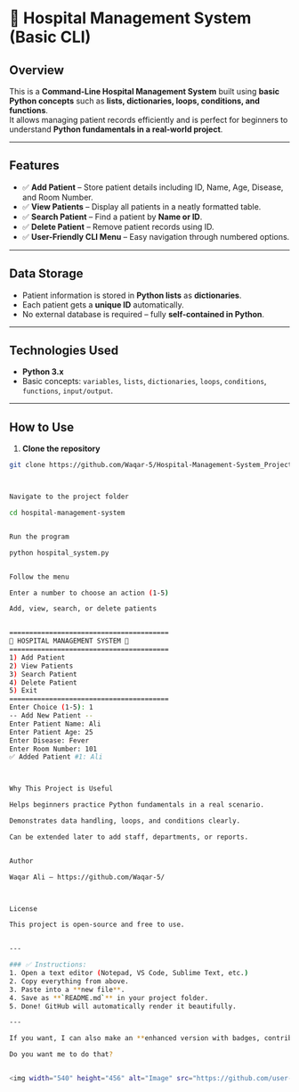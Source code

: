 # 🏥 Hospital Management System (Basic CLI)

## Overview
This is a **Command-Line Hospital Management System** built using **basic Python concepts** such as **lists, dictionaries, loops, conditions, and functions**.  
It allows managing patient records efficiently and is perfect for beginners to understand **Python fundamentals in a real-world project**.

---

## Features
- ✅ **Add Patient** – Store patient details including ID, Name, Age, Disease, and Room Number.
- ✅ **View Patients** – Display all patients in a neatly formatted table.
- ✅ **Search Patient** – Find a patient by **Name or ID**.
- ✅ **Delete Patient** – Remove patient records using ID.
- ✅ **User-Friendly CLI Menu** – Easy navigation through numbered options.

---

## Data Storage
- Patient information is stored in **Python lists** as **dictionaries**.
- Each patient gets a **unique ID** automatically.
- No external database is required – fully **self-contained in Python**.

---

## Technologies Used
- **Python 3.x**
- Basic concepts: `variables`, `lists`, `dictionaries`, `loops`, `conditions`, `functions`, `input/output`.

---

## How to Use

1. **Clone the repository**  
```bash
git clone https://github.com/Waqar-5/Hospital-Management-System_Project_using_Python.git



Navigate to the project folder

cd hospital-management-system


Run the program

python hospital_system.py


Follow the menu

Enter a number to choose an action (1-5)

Add, view, search, or delete patients


========================================
🏥 HOSPITAL MANAGEMENT SYSTEM 🏥
========================================
1) Add Patient
2) View Patients
3) Search Patient
4) Delete Patient
5) Exit
========================================
Enter Choice (1-5): 1
-- Add New Patient --
Enter Patient Name: Ali
Enter Patient Age: 25
Enter Disease: Fever
Enter Room Number: 101
✅ Added Patient #1: Ali



Why This Project is Useful

Helps beginners practice Python fundamentals in a real scenario.

Demonstrates data handling, loops, and conditions clearly.

Can be extended later to add staff, departments, or reports.


Author

Waqar Ali – https://github.com/Waqar-5/



License

This project is open-source and free to use.


---

### ✅ Instructions:
1. Open a text editor (Notepad, VS Code, Sublime Text, etc.)  
2. Copy everything from above.  
3. Paste into a **new file**.  
4. Save as **`README.md`** in your project folder.  
5. Done! GitHub will automatically render it beautifully.  

---

If you want, I can also make an **enhanced version with badges, contributions, and professional formatting** to make it look like a **real polished GitHub repo**.  

Do you want me to do that?


<img width="540" height="456" alt="Image" src="https://github.com/user-attachments/assets/2a6c63a3-2e40-48d1-9d4b-967913f4b462" />

